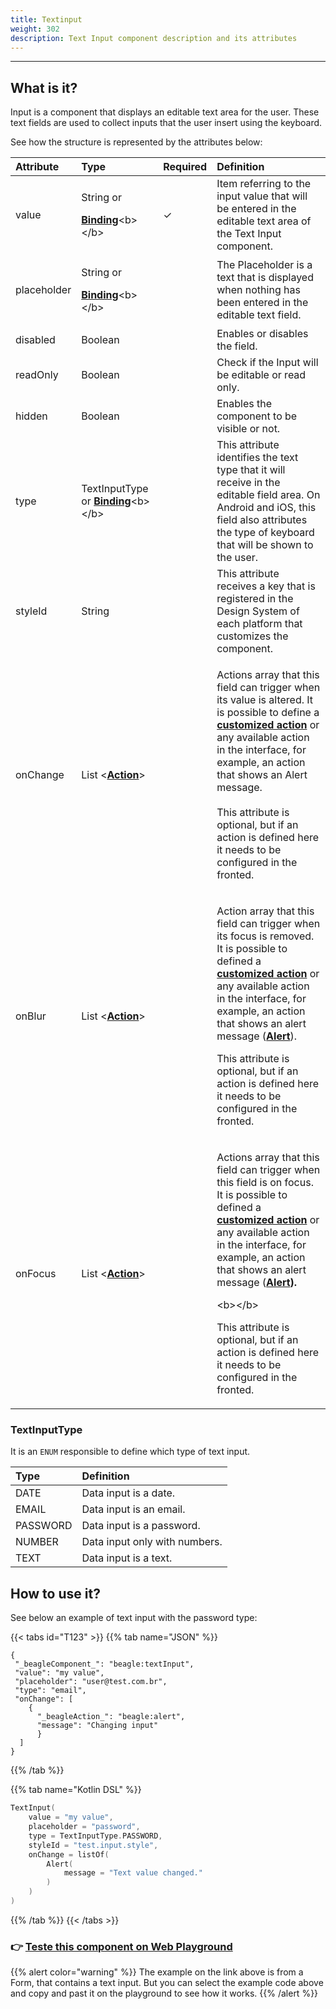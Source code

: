 ```yaml
---
title: Textinput
weight: 302
description: Text Input component description and its attributes
---
```


---

## What is it? 

Input is a component that displays an editable text area for the user. These text fields are used to collect inputs that the user insert using the keyboard. 

See how the structure is represented by the attributes below:

<table>
  <thead>
    <tr>
      <th style="text-align:left"><b>Attribute</b>
      </th>
      <th style="text-align:left"><b>Type</b>
      </th>
      <th style="text-align:left">Required</th>
      <th style="text-align:left"><b>Definition</b>
      </th>
    </tr>
  </thead>
  <tbody>
    <tr>
      <td style="text-align:left">value</td>
      <td style="text-align:left">
        <p>String or</p>
        <p><a href="https://docs.usebeagle.io/v/v1.0-en/api/context#bindings"><b>Binding</b></a>&lt;b&gt;&lt;/b&gt;</p>
      </td>
      <td style="text-align:left">&#x2713;</td>
      <td style="text-align:left">Item referring to the input value that will be entered in the editable
        text area of the Text Input component.</td>
    </tr>
    <tr>
      <td style="text-align:left">placeholder</td>
      <td style="text-align:left">
        <p>String or</p>
        <p><a href="https://docs.usebeagle.io/v/v1.0-en/api/context#bindings"><b>Binding</b></a>&lt;b&gt;&lt;/b&gt;</p>
      </td>
      <td style="text-align:left"></td>
      <td style="text-align:left">The Placeholder is a text that is displayed when nothing has been entered
        in the editable text field.</td>
    </tr>
    <tr>
      <td style="text-align:left">disabled</td>
      <td style="text-align:left">Boolean</td>
      <td style="text-align:left"></td>
      <td style="text-align:left">Enables or disables the field.</td>
    </tr>
    <tr>
      <td style="text-align:left">readOnly</td>
      <td style="text-align:left">Boolean</td>
      <td style="text-align:left"></td>
      <td style="text-align:left">Check if the Input will be editable or read only.</td>
    </tr>
    <tr>
      <td style="text-align:left">hidden</td>
      <td style="text-align:left">Boolean</td>
      <td style="text-align:left"></td>
      <td style="text-align:left">Enables the component to be visible or not.</td>
    </tr>
    <tr>
      <td style="text-align:left">type</td>
      <td style="text-align:left">TextInputType or <a href="../../context/#bindings"><b>Binding</b></a>&lt;b&gt;&lt;/b&gt;</td>
      <td
      style="text-align:left"></td>
        <td style="text-align:left">This attribute identifies the text type that it will receive in the editable
          field area. On Android and iOS, this field also attributes the type of
          keyboard that will be shown to the user.</td>
    </tr>
    <tr>
      <td style="text-align:left">styleId</td>
      <td style="text-align:left">String</td>
      <td style="text-align:left"></td>
      <td style="text-align:left">This attribute receives a key that is registered in the Design System
        of each platform that customizes the component.</td>
    </tr>
    <tr>
      <td style="text-align:left">onChange</td>
      <td style="text-align:left">List &lt;<a href="../../actions/"><b>Action</b></a>&gt;</td>
      <td style="text-align:left"></td>
      <td style="text-align:left">
        <p>Actions array that this field can trigger when its value is altered. It
          is possible to define a <a href="https://docs.usebeagle.io/v/v1.0-en/resources/customization/beagle-para-web/customized-actions"><b>customized action</b></a><b> </b>or
          any available action in the interface, for example, an action that shows
          an Alert message. <b><br /><br /></b>This attribute is optional, but if
          an action is defined here it needs to be configured in the fronted.</p>
        <p></p>
      </td>
    </tr>
    <tr>
      <td style="text-align:left">onBlur</td>
      <td style="text-align:left">List &lt;<a href="https://docs.usebeagle.io/v/v1.0-en/api/actions"><b>Action</b></a>&gt;</td>
      <td
      style="text-align:left"></td>
        <td style="text-align:left">
          <p>Action array that this field can trigger when its focus is removed. It
            is possible to defined a <a href="https://docs.usebeagle.io/v/v1.0-en/resources/customization/beagle-para-web/customized-actions"><b>customized action</b></a><b> </b>or
            any available action in the interface, for example, an action that shows
            an alert message (<a href="../../actions/alert"><b>Alert</b></a>).</p>
          <p></p>
          <p>This attribute is optional, but if an action is defined here it needs
            to be configured in the fronted.</p>
        </td>
    </tr>
    <tr>
      <td style="text-align:left">onFocus</td>
      <td style="text-align:left">List &lt;<a href="https://docs.usebeagle.io/v/v1.0-en/api/actions"><b>Action</b></a>&gt;</td>
      <td
      style="text-align:left"></td>
        <td style="text-align:left">
          <p>Actions array that this field can trigger when this field is on focus.
            It is possible to defined a <a href="https://docs.usebeagle.io/v/v1.0-en/resources/customization/beagle-para-web/customized-actions"><b>customized action</b></a><b> </b>or
            any available action in the interface, for example, an action that shows
            an alert message (<a href="../../actions/alert"><b>Alert</b></a><b>). </b>
          </p>
          <p>&lt;b&gt;&lt;/b&gt;</p>
          <p>This attribute is optional, but if an action is defined here it needs
            to be configured in the fronted.</p>
        </td>
    </tr>
  </tbody>
</table>

### TextInputType

It is an `ENUM` responsible to define which type of text input. 

| Type | Definition |
| :--- | :--- |
| DATE | Data input is a date.  |
| EMAIL | Data input is an email.  |
| PASSWORD | Data input is a password.  |
| NUMBER | Data input only with numbers. |
| TEXT | Data input is a text. |

## How to use it? 

See below an example of text input with the password type: 

{{< tabs id="T123" >}}
{{% tab name="JSON" %}}
```text
{
 "_beagleComponent_": "beagle:textInput",
 "value": "my value",
 "placeholder": "user@test.com.br",
 "type": "email",
 "onChange": [
    {
      "_beagleAction_": "beagle:alert",
      "message": "Changing input"
      }
  ]
}
```
{{% /tab %}}

{{% tab name="Kotlin DSL" %}}
```kotlin
TextInput(
    value = "my value", 
    placeholder = "password", 
    type = TextInputType.PASSWORD, 
    styleId = "test.input.style",
    onChange = listOf(
        Alert(
            message = "Text value changed."
        )
    )
)
```
{{% /tab %}}
{{< /tabs >}}

### 👉 [Teste this component on Web Playground](https://beagle-playground.netlify.app/#/demo/default-components/simpleform.json)

{{% alert color="warning" %}}
The example on the link above is from a Form, that contains a text input. But you can select the example code above and copy and past it on the playground to see how it works.
{{% /alert %}}
